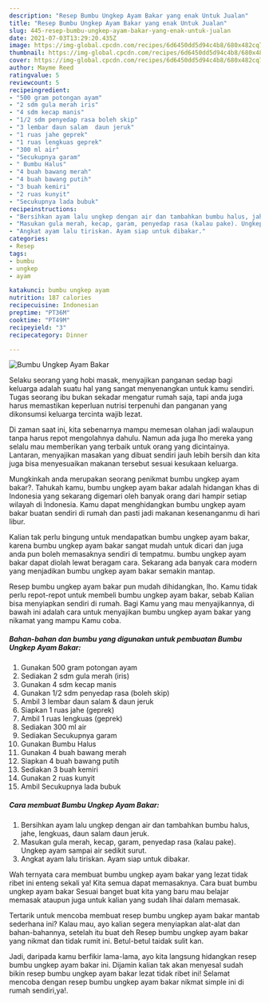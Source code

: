```yaml
---
description: "Resep Bumbu Ungkep Ayam Bakar yang enak Untuk Jualan"
title: "Resep Bumbu Ungkep Ayam Bakar yang enak Untuk Jualan"
slug: 445-resep-bumbu-ungkep-ayam-bakar-yang-enak-untuk-jualan
date: 2021-07-03T13:29:20.435Z
image: https://img-global.cpcdn.com/recipes/6d6450dd5d94c4b8/680x482cq70/bumbu-ungkep-ayam-bakar-foto-resep-utama.jpg
thumbnail: https://img-global.cpcdn.com/recipes/6d6450dd5d94c4b8/680x482cq70/bumbu-ungkep-ayam-bakar-foto-resep-utama.jpg
cover: https://img-global.cpcdn.com/recipes/6d6450dd5d94c4b8/680x482cq70/bumbu-ungkep-ayam-bakar-foto-resep-utama.jpg
author: Mayme Reed
ratingvalue: 5
reviewcount: 5
recipeingredient:
- "500 gram potongan ayam"
- "2 sdm gula merah iris"
- "4 sdm kecap manis"
- "1/2 sdm penyedap rasa boleh skip"
- "3 lembar daun salam  daun jeruk"
- "1 ruas jahe geprek"
- "1 ruas lengkuas geprek"
- "300 ml air"
- "Secukupnya garam"
- " Bumbu Halus"
- "4 buah bawang merah"
- "4 buah bawang putih"
- "3 buah kemiri"
- "2 ruas kunyit"
- "Secukupnya lada bubuk"
recipeinstructions:
- "Bersihkan ayam lalu ungkep dengan air dan tambahkan bumbu halus, jahe, lengkuas, daun salam daun jeruk."
- "Masukan gula merah, kecap, garam, penyedap rasa (kalau pake). Ungkep ayam sampai air sedikit surut."
- "Angkat ayam lalu tiriskan. Ayam siap untuk dibakar."
categories:
- Resep
tags:
- bumbu
- ungkep
- ayam

katakunci: bumbu ungkep ayam 
nutrition: 187 calories
recipecuisine: Indonesian
preptime: "PT36M"
cooktime: "PT49M"
recipeyield: "3"
recipecategory: Dinner

---
```



![Bumbu Ungkep Ayam Bakar](https://img-global.cpcdn.com/recipes/6d6450dd5d94c4b8/680x482cq70/bumbu-ungkep-ayam-bakar-foto-resep-utama.jpg)

Selaku seorang yang hobi masak, menyajikan panganan sedap bagi keluarga adalah suatu hal yang sangat menyenangkan untuk kamu sendiri. Tugas seorang ibu bukan sekadar mengatur rumah saja, tapi anda juga harus memastikan keperluan nutrisi terpenuhi dan panganan yang dikonsumsi keluarga tercinta wajib lezat.

Di zaman  saat ini, kita sebenarnya mampu memesan olahan jadi walaupun tanpa harus repot mengolahnya dahulu. Namun ada juga lho mereka yang selalu mau memberikan yang terbaik untuk orang yang dicintainya. Lantaran, menyajikan masakan yang dibuat sendiri jauh lebih bersih dan kita juga bisa menyesuaikan makanan tersebut sesuai kesukaan keluarga. 



Mungkinkah anda merupakan seorang penikmat bumbu ungkep ayam bakar?. Tahukah kamu, bumbu ungkep ayam bakar adalah hidangan khas di Indonesia yang sekarang digemari oleh banyak orang dari hampir setiap wilayah di Indonesia. Kamu dapat menghidangkan bumbu ungkep ayam bakar buatan sendiri di rumah dan pasti jadi makanan kesenanganmu di hari libur.

Kalian tak perlu bingung untuk mendapatkan bumbu ungkep ayam bakar, karena bumbu ungkep ayam bakar sangat mudah untuk dicari dan juga anda pun boleh memasaknya sendiri di tempatmu. bumbu ungkep ayam bakar dapat diolah lewat beragam cara. Sekarang ada banyak cara modern yang menjadikan bumbu ungkep ayam bakar semakin mantap.

Resep bumbu ungkep ayam bakar pun mudah dihidangkan, lho. Kamu tidak perlu repot-repot untuk membeli bumbu ungkep ayam bakar, sebab Kalian bisa menyiapkan sendiri di rumah. Bagi Kamu yang mau menyajikannya, di bawah ini adalah cara untuk menyajikan bumbu ungkep ayam bakar yang nikamat yang mampu Kamu coba.

<!--inarticleads1-->

##### Bahan-bahan dan bumbu yang digunakan untuk pembuatan Bumbu Ungkep Ayam Bakar:

1. Gunakan 500 gram potongan ayam
1. Sediakan 2 sdm gula merah (iris)
1. Gunakan 4 sdm kecap manis
1. Gunakan 1/2 sdm penyedap rasa (boleh skip)
1. Ambil 3 lembar daun salam &amp; daun jeruk
1. Siapkan 1 ruas jahe (geprek)
1. Ambil 1 ruas lengkuas (geprek)
1. Sediakan 300 ml air
1. Sediakan Secukupnya garam
1. Gunakan  Bumbu Halus
1. Gunakan 4 buah bawang merah
1. Siapkan 4 buah bawang putih
1. Sediakan 3 buah kemiri
1. Gunakan 2 ruas kunyit
1. Ambil Secukupnya lada bubuk




<!--inarticleads2-->

##### Cara membuat Bumbu Ungkep Ayam Bakar:

1. Bersihkan ayam lalu ungkep dengan air dan tambahkan bumbu halus, jahe, lengkuas, daun salam daun jeruk.
1. Masukan gula merah, kecap, garam, penyedap rasa (kalau pake). Ungkep ayam sampai air sedikit surut.
1. Angkat ayam lalu tiriskan. Ayam siap untuk dibakar.




Wah ternyata cara membuat bumbu ungkep ayam bakar yang lezat tidak ribet ini enteng sekali ya! Kita semua dapat memasaknya. Cara buat bumbu ungkep ayam bakar Sesuai banget buat kita yang baru mau belajar memasak ataupun juga untuk kalian yang sudah lihai dalam memasak.

Tertarik untuk mencoba membuat resep bumbu ungkep ayam bakar mantab sederhana ini? Kalau mau, ayo kalian segera menyiapkan alat-alat dan bahan-bahannya, setelah itu buat deh Resep bumbu ungkep ayam bakar yang nikmat dan tidak rumit ini. Betul-betul taidak sulit kan. 

Jadi, daripada kamu berfikir lama-lama, ayo kita langsung hidangkan resep bumbu ungkep ayam bakar ini. Dijamin kalian tak akan menyesal sudah bikin resep bumbu ungkep ayam bakar lezat tidak ribet ini! Selamat mencoba dengan resep bumbu ungkep ayam bakar nikmat simple ini di rumah sendiri,ya!.

